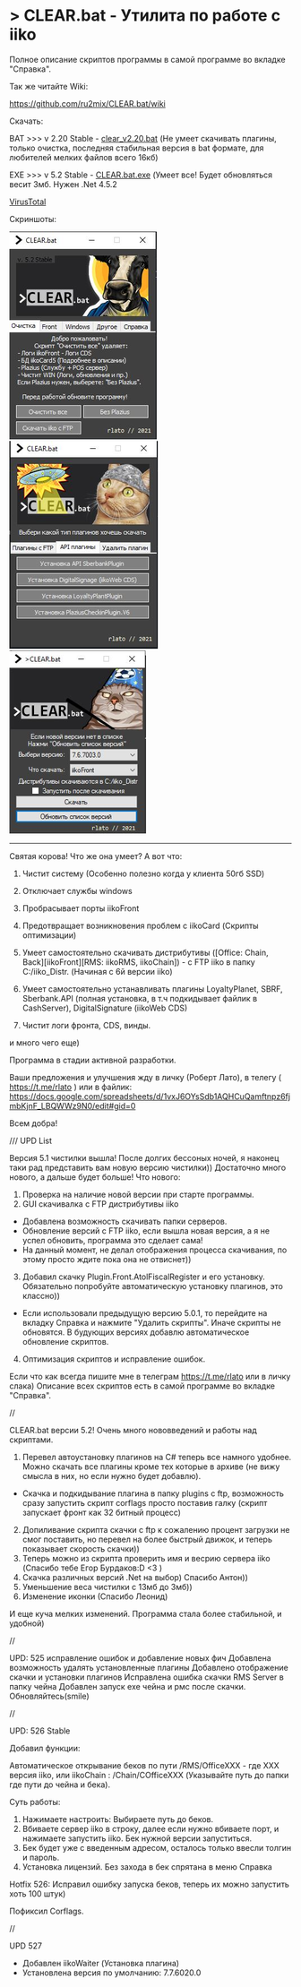 # > CLEAR.bat - Утилита по работе с iiko
Полное описание скриптов программы в самой программе во вкладке "Справка".

Так же читайте Wiki:

https://github.com/ru2mix/CLEAR.bat/wiki

Скачать:

BAT >>> v 2.20 Stable - [clear_v2.20.bat](https://github.com/ru2mix/CLEAR.bat/blob/main/clear_v2.20.bat) (Не умеет скачивать плагины, только очистка, последняя стабильная версия в bat формате, для любителей мелких файлов всего 16кб)

EXE >>>  v 5.2 Stable - [CLEAR.bat.exe](https://github.com/ru2mix/CLEAR.bat/raw/main/CLEAR.bat.exe) (Умеет все! Будет обновляться весит 3мб. Нужен .Net 4.5.2

[VirusTotal](https://www.virustotal.com/gui/file/941a061327404485ed25df160096bc327682a29e922392c2d10d61f527cb042c/detection)

Скриншоты:

![](https://github.com/ru2mix/CLEAR.bat/blob/main/IMG/img_scr/21.JPG?raw=true)
![](https://github.com/ru2mix/CLEAR.bat/blob/main/IMG/img_scr/23_1.JPG?raw=true)
![](https://github.com/ru2mix/CLEAR.bat/blob/main/IMG/img_scr/24.JPG?raw=true)
___________________________________________________________________________________________________________

Святая корова! Что же она умеет? А вот что:

1) Чистит систему (Особенно полезно когда у клиента 50гб SSD)

2) Отключает службы windows

3) Пробрасывает порты iikoFront

4) Предотвращает возникновения проблем с iikoCard (Скрипты оптимизации)

5) Умеет самостоятельно скачивать дистрибутивы ([Office: Chain, Back][iikoFront][RMS: iikoRMS, iikoChain]) - с FTP iiko в папку C:/iiko_Distr. (Начиная с 6й версии iiko)

6) Умеет самостоятельно устанавливать плагины LoyaltyPlanet, SBRF, Sberbank.API (полная установка, в т.ч подкидывает файлик в CashServer), DigitalSignature (iikoWeb CDS)

7) Чистит логи фронта, CDS, винды.

и много чего еще)

Программа в стадии активной разработки. 



Ваши предложения и улучшения жду в личку (Роберт Лато), в телегу ( https://t.me/rlato ) или в файлик: https://docs.google.com/spreadsheets/d/1vxJ6OYsSdb1AQHCuQamftnpz6fjmbKjnF_LBQWWz9N0/edit#gid=0

Всем добра! 

/// UPD List

Версия 5.1 чистилки вышла!
После долгих бессоных ночей, я наконец таки рад представить вам новую версию чистилки))
Достаточно много нового, а дальше будет больше!
Что нового:

1) Проверка на наличие новой версии при старте программы.
2) GUI скачивалка с FTP дистрибутивы iiko
- Добавлена возможность скачивать папки серверов.
- Обновление версий с FTP iiko, если вышла новая версия, а я не успел обновить, программа это сделает сама!
- На данный момент, не делал отображения процесса скачивания, по этому просто ждите пока она не отвиснет))
3) Добавил скачку Plugin.Front.AtolFiscalRegister и его установку. Обязательно попробуйте автоматическую установку плагинов, это классно))
- Если использовали предыдущую версию 5.0.1, то перейдите на вкладку Справка и нажмите "Удалить скрипты".
Иначе скрипты не обновятся. В будующих версиях добавлю автоматическое обновление скриптов.
4) Оптимизация скриптов и исправление ошибок.

Если что как всегда пишите мне в телеграм https://t.me/rlato или в личку слака)
Описание всех скриптов есть в самой программе во вкладке "Справка".

//

CLEAR.bat версии 5.2!
Очень много нововведений и работы над скриптами.

1) Перевел автоустановку плагинов на C# теперь все намного удобнее. Можно скачать все плагины кроме тех которые в архиве (не вижу смысла в них, но если нужно будет добавлю).
- Скачка и подкидывание плагина в папку plugins с ftp, возможность сразу запустить скрипт corflags просто поставив галку (скрипт запускает фронт как 32 битный процесс)
2) Допиливание скрипта скачки с ftp к сожалению процент загрузки не смог поставить, но перевел на более быстрый движок, и теперь показывает скорость скачки))
3) Теперь можно из скрипта проверить имя и весрию сервера iiko (Спасибо тебе Егор Бурдаков:D <3 )
4) Скачка различных версий .Net на выбор) Спасибо Антон))
5) Уменьшение веса чистилки с 13мб до 3мб))
6) Изменение иконки (Спасибо Леонид)

И еще куча мелких изменений. Программа стала более стабильной, и удобной)

//

UPD: 525 исправление ошибок и добавление новых фич
Добавлена возможность удалять установленные плагины
Добавлено отображение скачки и установки плагинов
Исправлена ошибка скачки RMS Server в папку чейна
Добавлен запуск exe чейна и рмс после скачки.
Обновляйтесь(smile)

//

UPD: 526 Stable

Добавил функции:

Автоматическое открывание беков по пути /RMS/OfficeXXX - где XXX версия iiko, или iikoChain : /Chain/COfficeXXX (Указывайте путь до папки где пути до чейна и бека).

Суть работы: 
1) Нажимаете настроить: Выбираете путь до беков.
2) Вбиваете сервер iiko в строку, далее если нужно вбиваете порт, и нажимаете запустить iiko. Бек нужной версии запуститься.
3) Бек будет уже с введенным адресом, осталось только ввесли толгин и пароль.
4) Установка лицензий. Без захода в бек спрятана в меню Справка

Hotfix 526:
Исправил ошибку запуска беков, теперь их можно запустить хоть 100 штук)

Пофиксил Corflags.

//

UPD 527
- Добавлен iikoWaiter (Установка плагина)
- Установлена версия по умолчанию: 7.7.6020.0

